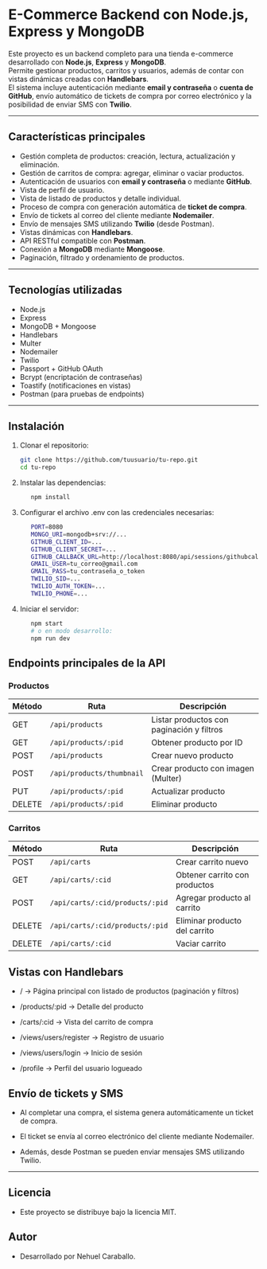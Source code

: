 # E-Commerce Backend con Node.js, Express y MongoDB

Este proyecto es un backend completo para una tienda e-commerce desarrollado con **Node.js**, **Express** y **MongoDB**.  
Permite gestionar productos, carritos y usuarios, además de contar con vistas dinámicas creadas con **Handlebars**.  
El sistema incluye autenticación mediante **email y contraseña** o **cuenta de GitHub**, envío automático de tickets de compra por correo electrónico y la posibilidad de enviar SMS con **Twilio**.

---

## Características principales

- Gestión completa de productos: creación, lectura, actualización y eliminación.
- Gestión de carritos de compra: agregar, eliminar o vaciar productos.
- Autenticación de usuarios con **email y contraseña** o mediante **GitHub**.
- Vista de perfil de usuario.
- Vista de listado de productos y detalle individual.
- Proceso de compra con generación automática de **ticket de compra**.
- Envío de tickets al correo del cliente mediante **Nodemailer**.
- Envío de mensajes SMS utilizando **Twilio** (desde Postman).
- Vistas dinámicas con **Handlebars**.
- API RESTful compatible con **Postman**.
- Conexión a **MongoDB** mediante **Mongoose**.
- Paginación, filtrado y ordenamiento de productos.

---

## Tecnologías utilizadas

- Node.js
- Express
- MongoDB + Mongoose
- Handlebars
- Multer
- Nodemailer
- Twilio
- Passport + GitHub OAuth
- Bcrypt (encriptación de contraseñas)
- Toastify (notificaciones en vistas)
- Postman (para pruebas de endpoints)

---

## Instalación

1. Clonar el repositorio:

   ```bash
   git clone https://github.com/tuusuario/tu-repo.git
   cd tu-repo
   ```

2. Instalar las dependencias:

   ```bash
      npm install
   ```

3. Configurar el archivo .env con las credenciales necesarias:

   ```bash
      PORT=8080
      MONGO_URI=mongodb+srv://...
      GITHUB_CLIENT_ID=...
      GITHUB_CLIENT_SECRET=...
      GITHUB_CALLBACK_URL=http://localhost:8080/api/sessions/githubcallback
      GMAIL_USER=tu_correo@gmail.com
      GMAIL_PASS=tu_contraseña_o_token
      TWILIO_SID=...
      TWILIO_AUTH_TOKEN=...
      TWILIO_PHONE=...
   ```

4. Iniciar el servidor:

   ```bash
      npm start
      # o en modo desarrollo:
      npm run dev
   ```

## Endpoints principales de la API

### Productos

| Método | Ruta                      | Descripción                               |
| ------ | ------------------------- | ----------------------------------------- |
| GET    | `/api/products`           | Listar productos con paginación y filtros |
| GET    | `/api/products/:pid`      | Obtener producto por ID                   |
| POST   | `/api/products`           | Crear nuevo producto                      |
| POST   | `/api/products/thumbnail` | Crear producto con imagen (Multer)        |
| PUT    | `/api/products/:pid`      | Actualizar producto                       |
| DELETE | `/api/products/:pid`      | Eliminar producto                         |

### Carritos

| Método | Ruta                            | Descripción                   |
| ------ | ------------------------------- | ----------------------------- |
| POST   | `/api/carts`                    | Crear carrito nuevo           |
| GET    | `/api/carts/:cid`               | Obtener carrito con productos |
| POST   | `/api/carts/:cid/products/:pid` | Agregar producto al carrito   |
| DELETE | `/api/carts/:cid/products/:pid` | Eliminar producto del carrito |
| DELETE | `/api/carts/:cid`               | Vaciar carrito                |

## Vistas con Handlebars

- / → Página principal con listado de productos (paginación y filtros)

- /products/:pid → Detalle del producto

- /carts/:cid → Vista del carrito de compra

- /views/users/register → Registro de usuario

- /views/users/login → Inicio de sesión

- /profile → Perfil del usuario logueado

## Envío de tickets y SMS

- Al completar una compra, el sistema genera automáticamente un ticket de compra.

- El ticket se envía al correo electrónico del cliente mediante Nodemailer.

- Además, desde Postman se pueden enviar mensajes SMS utilizando Twilio.

---

## Licencia

- Este proyecto se distribuye bajo la licencia MIT.

## Autor

- Desarrollado por Nehuel Caraballo.
